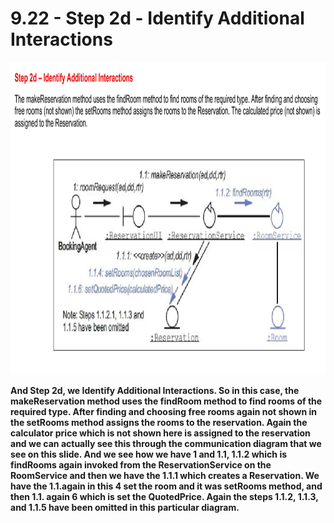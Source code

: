 # 9.22 - Step 2d - Identify Additional Interactions

<img src="/images/09_22_01.jpg" width="800" height="500">

**And Step 2d, we Identify Additional Interactions. So in this case, the makeReservation method uses the findRoom method to find rooms of the required type. After finding and choosing free rooms again not shown in the setRooms method assigns the rooms to the reservation. Again the calculator price which is not shown here is assigned to the reservation and we can actually see this through the communication diagram that we see on this slide. And we see how we have 1 and 1.1, 1.1.2 which is findRooms again invoked from the ReservationService on the RoomService and then we have the 1.1.1 which creates a Reservation. We have the 1.1.again in this 4 set the room and it was setRooms method, and then 1.1. again 6 which is set the QuotedPrice. Again the steps 1.1.2, 1.1.3, and 1.1.5 have been omitted in this particular diagram.**